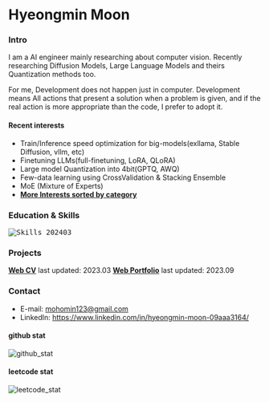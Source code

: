 # Hyeongmin Moon

### Intro
I am a AI engineer mainly researching about computer vision. Recently researching Diffusion Models, Large Language Models and theirs Quantization methods too.

For me, Development does not happen just in computer. Development means All actions that present a solution when a problem is given, and if the real action is more appropriate than the code, I prefer to adopt it.
#### Recent interests
- Train/Inference speed optimization for big-models(exllama, Stable Diffusion, vllm, etc)
- Finetuning LLMs(full-finetuning, LoRA, QLoRA)
- Large model Quantization into 4bit(GPTQ, AWQ)
- Few-data learning using CrossValidation & Stacking Ensemble
- MoE (Mixture of Experts)
- **[More Interests sorted by category](https://github.com/HyeongminMoon?tab=stars)**

### Education & Skills
<kbd>![Skills_202403](https://github.com/HyeongminMoon/HyeongminMoon/assets/32811724/21c2ed80-1679-4510-9ec0-869f94ac7a9e)</kbd>

### Projects
**[Web CV](https://mohomin.notion.site/mohomin/d0b18c9ace81452c97fe4c3ab0a8037d)** last updated: 2023.03
**[Web Portfolio](https://mohomin.notion.site/mohomin/4fcf2f8f5ebd46bdb7724ab16d1afada)** last updated: 2023.09

### Contact
* E-mail: mohomin123@gmail.com
* LinkedIn: https://www.linkedin.com/in/hyeongmin-moon-09aaa3164/

#### github stat
![github_stat](https://github-readme-stats.vercel.app/api?username=HyeongminMoon&show_icons=true&theme=gruvbox)

#### leetcode stat
![leetcode_stat](https://leetcard.jacoblin.cool/HyeongminMoon?ext=activity)
